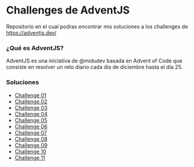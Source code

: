 # Challenges de AdventJS
Repositorio en el cual podras encontrar mis soluciones a los challenges de https://adventjs.dev/

<h3>¿Qué es AdventJS?</h3>
AdventJS es una iniciativa de @midudev basada en Advent of Code que consiste en resolver un reto diario cada día de diciembre hasta el día 25.

<h3>Soluciones</h3>
<ul>
  <li><a href="https://github.com/albanesimatias/Challenges-adventJS/blob/main/challenge01.md">Challenge 01</a></li>
  <li><a href="https://github.com/albanesimatias/Challenges-adventJS/blob/main/challenge02.md">Challenge 02</a></li>
  <li><a href="https://github.com/albanesimatias/Challenges-adventJS/blob/main/challenge03.md">Challenge 03</a></li>
  <li><a href="https://github.com/albanesimatias/Challenges-adventJS/blob/main/challenge04.md">Challenge 04</a></li>
  <li><a href="https://github.com/albanesimatias/Challenges-adventJS/blob/main/challenge05.md">Challenge 05</a></li>
  <li><a href="https://github.com/albanesimatias/Challenges-adventJS/blob/main/challenge06.md">Challenge 06</a></li>
  <li><a href="https://github.com/albanesimatias/Challenges-adventJS/blob/main/challenge07.md">Challenge 07</a></li>
  <li><a href="https://github.com/albanesimatias/Challenges-adventJS/blob/main/challenge08.md">Challenge 08</a></li>
  <li><a href="https://github.com/albanesimatias/Challenges-adventJS/blob/main/challenge09.md">Challenge 09</a></li>
  <li><a href="https://github.com/albanesimatias/Challenges-adventJS/blob/main/challenge10.md">Challenge 10</a></li>
  <li><a href="https://github.com/albanesimatias/Challenges-adventJS/blob/main/challenge11.md">Challenge 11</a></li>
</ul>

